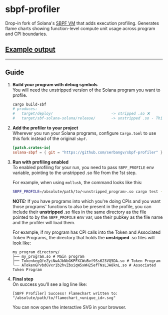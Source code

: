 # sbpf-profiler

Drop-in fork of Solana's [SBPF VM](https://github.com/anza-xyz/sbpf) that adds execution profiling. Generates flame charts showing function-level compute unit usage across program and CPI boundaries.



## [Example output](https://793ea0d2.sbpf-profiler.pages.dev/)

---

## Guide

1. **Build your program with debug symbols**  
   You will need the unstripped version of the Solana program you want to profile.
   ```bash
   cargo build-sbf
   # produces:
   #   target/deploy/                          -> stripped .so ❌
   #   target/sbf-solana-solana/release/       -> unstripped .so - This is the one we need ✅
   ```

2. **Add the profiler to your project**  
   Wherever you run your Solana programs, configure `Cargo.toml` to use this fork instead of the original `sbpf`.
   ```toml
   [patch.crates-io]
   solana-sbpf = { git = "https://github.com/serbangv/sbpf-profiler" }     # v0.12.2
   ```

3. **Run with profiling enabled**  
   To enabled profiling for your run, you need to pass `SBPF_PROFILE` env variable, pointing to the unstripped .so file from the 1st step.

   For example, when using `mollusk`, the command looks like this:
   ```bash
   SBPF_PROFILE=/absolute/path/to/<unstripped_program>.so cargo test -p my-test -- --nocapture
   ```

   **NOTE:** If you have programs into which you're doing CPIs and you  want those programs' functions to also be present in the profile, you can include their **unstripped** .so files in the same directory as the file pointed to by the `SBPF_PROFILE` env var, use their pubkey as the file name and the profiler will load them.

   For example, if my program has CPI calls into the Token and Associated Token Programs, the directory that holds the **unstripped** .so files will look like:

   ```
   my_program_directory/
   ├── my_program.so # Main program
   ├── TokenkegQfeZyiNwAJbNbGKPFXCWuBvf9Ss623VQ5DA.so # Token Program
   └── ATokenGPvbdGVxr1b2hvZbsiqW5xWH25efTNsLJA8knL.so # Associated Token Program
   ```

4. **Final step**  
   On success you’ll see a log line like:
   ```
   [SBPF Profiler] Success! Flamechart written to: "/absolute/path/to/flamechart_<unique_id>.svg"
   ```
   You can now open the interactive SVG in your browser.

